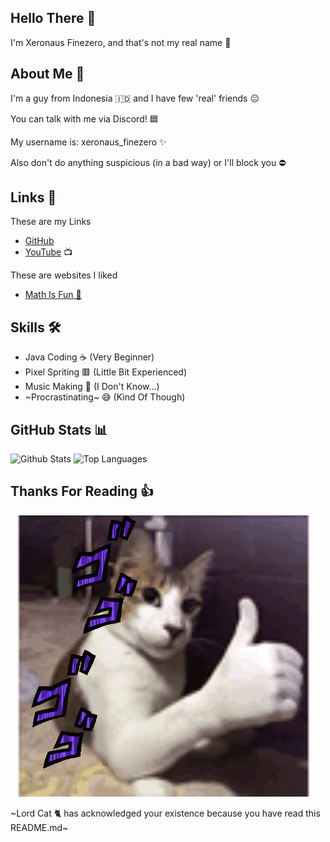## Hello There 👋
I'm Xeronaus Finezero, and that's not my real name 👀

## About Me 🧻
I'm a guy from Indonesia 🇮🇩 and I have few 'real' friends 😐

You can talk with me via Discord! 🟦

My username is: xeronaus_finezero ✨

Also don't do anything suspicious (in a bad way) or I'll block you ⛔

## Links 🔗
These are my Links
- [GitHub](https://github.com/Xeronaus) 
- [YouTube]() 📺

These are websites I liked
- [Math Is Fun 🔢](https://www.mathsisfun.com)

## Skills 🛠️
- Java Coding ☕ (Very Beginner)
- Pixel Spriting 🟥 (Little Bit Experienced)
- Music Making 🎵 (I Don't Know...)
- ~Procrastinating~ 😅 (Kind Of Though)

## GitHub Stats 📊

![Github Stats](https://github-readme-stats.vercel.app/api?username=Xeronaus&count_private=true&show_icons=true&include_all_commits=true&hide_border=true&count_private=true&theme=transparent)
![Top Languages](https://github-readme-stats.vercel.app/api/top-langs/?username=Xeronaus&show_icons=true&include_all_commits=true&hide_border=true&count_private=true&theme=transparent&langs_count=10)

## Thanks For Reading 👍

![GIF](https://github.com/Xeronaus/Xeronaus/blob/main/cat-jojo.gif)

~Lord Cat 🐈 has acknowledged your existence because you have read this README.md~
